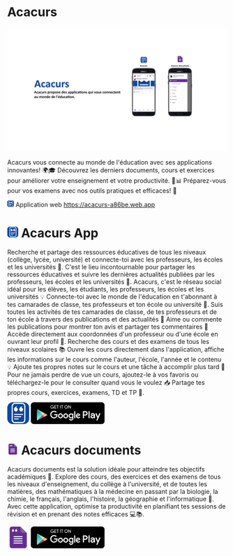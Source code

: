 # Acacurs

![Acacurs image presentation](https://github.com/Acacurs/.github/blob/main/images/acacurs_presentation2.png?raw=true)

Acacurs vous connecte au monde de l'éducation avec ses applications innovantes! 🌍🎓 Découvrez les derniers documents, cours et exercices pour améliorer votre enseignement et votre productivité. 🚀📊 Préparez-vous pour vos examens avec nos outils pratiques et efficaces! 💯

[<img src="https://github.com/Acacurs/.github/blob/main/images/acacurs_appicon.png?raw=true" alt= "Acacurs icon" height="15">](https://play.google.com/store/apps/details?id=com.acacurs.android.acacurs)
Application web https://acacurs-a86be.web.app

# [<img src="https://github.com/Acacurs/.github/blob/main/images/acacurs_appicon.png?raw=true" alt= "Acacurs icon" height="25">](https://play.google.com/store/apps/details?id=com.acacurs.android.acacurs) Acacurs App

Recherche et partage des ressources éducatives de tous les niveaux (collège, lycée, université) et connecte-toi avec les professeurs, les écoles et les universités 🤝. C'est le lieu incontournable pour partager les ressources éducatives et suivre les dernières actualités publiées par les professeurs, les écoles et les universités 💬.
Acacurs, c'est le réseau social idéal pour les élèves, les étudiants, les professeurs, les écoles et les universités 💡 Connecte-toi avec le monde de l'éducation en t'abonnant à tes camarades de classe, tes professeurs et ton école ou université 🤝.
Suis toutes les activités de tes camarades de classe, de tes professeurs et de ton école à travers des publications et des actualités 📣 Aime ou commente les publications pour montrer ton avis et partager tes commentaires 💬 Accède directement aux coordonnées d'un professeur ou d'une école en ouvrant leur profil 🔎.
Recherche des cours et des examens de tous les niveaux scolaires 📚 Ouvre les cours directement dans l'application, affiche les informations sur le cours comme l'auteur, l'école, l'année et le contenu 💡 Ajoute tes propres notes sur le cours et une tâche à accomplir plus tard 📝 Pour ne jamais perdre de vue un cours, ajoutez-le à vos favoris ou téléchargez-le pour le consulter quand vous le voulez 📥 Partage tes propres cours, exercices, examens, TD et TP 🤝.

[<img src="https://github.com/Acacurs/.github/blob/main/images/acacurs_appicon.png?raw=true" alt= "Acacurs icon" height="50">](https://play.google.com/store/apps/details?id=com.acacurs.android.acacurs)
[<img src="https://github.com/Acacurs/.github/blob/main/images/google-play-badge.png?raw=true" alt= "Acacurs" height="50">](https://play.google.com/store/apps/details?id=com.acacurs.android.acacurs)

# [<img src="https://github.com/Acacurs/.github/blob/main/images/acacurs_documents_appicon.png?raw=true" alt= "Acacurs icon" height="25">](https://play.google.com/store/apps/details?id=com.acacurs.android.acacurs.documents) Acacurs documents

Acacurs documents est la solution idéale pour atteindre tes objectifs académiques 🚀. Explore des cours, des exercices et des examens de tous les niveaux d'enseignement, du collège à l'université, et de toutes les matières, des mathématiques à la médecine en passant par la biologie, la chimie, le français, l'anglais, l'histoire, la géographie et l'informatique 📝.
Avec cette application, optimise ta productivité en planifiant tes sessions de révision et en prenant des notes efficaces 💻📚.

[<img src="https://github.com/Acacurs/.github/blob/main/images/acacurs_documents_appicon.png?raw=true" alt= "Acacurs icon" height="50">](https://play.google.com/store/apps/details?id=com.acacurs.android.acacurs)
[<img src="https://github.com/Acacurs/.github/blob/main/images/google-play-badge.png?raw=true" alt= "Acacurs" height="50">](https://play.google.com/store/apps/details?id=com.acacurs.android.acacurs.documents)
